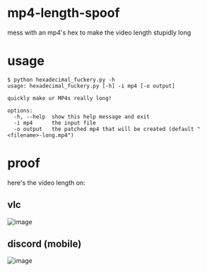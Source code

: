 # mp4-length-spoof
mess with an mp4's hex to make the video length stupidly long

# usage
```
$ python hexadecimal_fuckery.py -h
usage: hexadecimal_fuckery.py [-h] -i mp4 [-o output]

quickly make ur MP4s really long!

options:
  -h, --help  show this help message and exit
  -i mp4      the input file
  -o output   the patched mp4 that will be created (default "<filename>-long.mp4")
```

# proof
here's the video length on:

## vlc
![image](https://github.com/asdfzxcvbn/mp4-length-spoof/assets/109937991/06eed746-3604-4296-b257-4633e7e39084)

## discord (mobile)
![image](https://github.com/asdfzxcvbn/mp4-length-spoof/assets/109937991/0d7d55d3-473c-45f4-9306-b5724405ca66)
